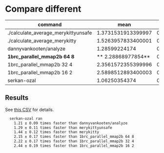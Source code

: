 # Compare different

| command                             | mean               | stddev               |
| ----------------------------------- | ------------------ | -------------------- |
| ./calculate_average_merykittyunsafe | 1.3731531913399997 | 0.04445930820906459  |
| ./calculate_average_merykitty       | 1.5263957833400001 | 0.034382946135534866 |
| dannyvankooten/analyze              | 1.28599224174      | 0.01613285976790795  |
| **1brc_parallel_mmap2b 64 8**       | ** 2.28868977854** | 0.024446179192799067 |
| 1brc_parallel_mmap2b 32 4           | 2.3561572355399996 | 0.027036956269126788 |
| 1brc_parallel_mmap2b 16 2           | 2.5898512893400003 | 0.012356261466824503 |
| serkan-ozal                         | 1.06250354374      | 0.0816364288869122   |

## Results

See [this CSV](/perfdata/compare1brc.csv) for details.

```txt
  serkan-ozal ran
    1.21 ± 0.09 times faster than dannyvankooten/analyze
    1.29 ± 0.11 times faster than merykittyunsafe
    1.44 ± 0.12 times faster than merykitty
    2.15 ± 0.17 times faster than 1brc_parallel_mmap2b 64 8
    2.22 ± 0.17 times faster than 1brc_parallel_mmap2b 32 4
    2.44 ± 0.19 times faster than 1brc_parallel_mmap2b 16 2
```
